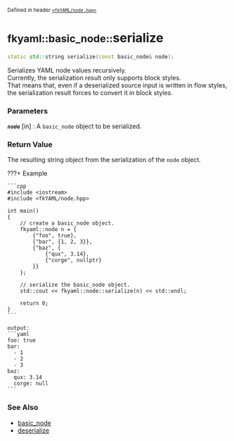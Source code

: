 <small>Defined in header [`<fkYAML/node.hpp>`](https://github.com/fktn-k/fkYAML/blob/develop/include/fkYAML/node.hpp)</small>

# <small>fkyaml::basic_node::</small>serialize

```cpp
static std::string serialize(const basic_node& node);
```

Serializes YAML node values recursively.  
Currently, the serialization result only supports block styles.  
That means that, even if a deserialized source input is written in flow styles, the serialization result forces to convert it in block styles.  

### **Parameters**

***`node`*** [in]
:   A `basic_node` object to be serialized.

### **Return Value**

The resulting string object from the serialization of the `node` object.

???+ Example

    ```cpp
    #include <iostream>
    #include <fkYAML/node.hpp>

    int main()
    {
        // create a basic_node object.
        fkyaml::node n = {
            {"foo", true},
            {"bar", {1, 2, 3}},
            {"baz", {
                {"qux", 3.14},
                {"corge", nullptr}
            }}
        };

        // serialize the basic_node object.
        std::cout << fkyaml::node::serialize(n) << std::endl;

        return 0;
    }
    ```

    output:
    ```yaml
    foo: true
    bar:
      - 1
      - 2
      - 3
    baz:
      qux: 3.14
      corge: null
    ```

### **See Also**

* [basic_node](index.md)
* [deserialize](deserialize.md)
